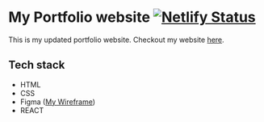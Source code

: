 # My Portfolio website [![Netlify Status](https://api.netlify.com/api/v1/badges/7283a1b3-baf4-4975-9ef0-269048d4d712/deploy-status)](https://app.netlify.com/sites/frolicking-pie-8584b1/deploys)

This is my updated portfolio website. Checkout my website <a href='https://www.reihanehnaderi.com/' target='_blank'>here</a>.

## Tech stack
- HTML
- CSS
- Figma (<a href='https://www.figma.com/file/BEeLbzZr1VEnipsA2QdpZg/portfolio-page?node-id=0%3A1' target='_blank'>My Wireframe</a>)
- REACT




